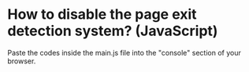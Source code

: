 # How to disable the page exit detection system? (JavaScript)
Paste the codes inside the main.js file into the "console" section of your browser.
